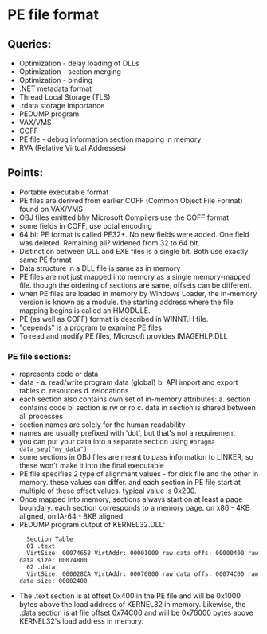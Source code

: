 # PE file format

## Queries:

* Optimization - delay loading of DLLs
* Optimization - section merging
* Optimization - binding
* .NET metadata format
* Thread Local Storage (TLS)
* .rdata storage importance
* PEDUMP program
* VAX/VMS
* COFF
* PE file - debug information section mapping in memory
* RVA (Relative Virtual Addresses)

## Points:

* Portable executable format
* PE files are derived from earlier COFF (Common Object File Format) found on VAX/VMS
* OBJ files emitted bhy Microsoft Compilers use the COFF format
* some fields in COFF, use octal encoding
* 64 bit PE format is called PE32+.
  No new fields were added. One field was deleted.
  Remaining all? widened from 32 to 64 bit.
* Distinction between DLL and EXE files is a single bit. Both use exactly same PE format
* Data structure in a DLL file is same as in memory
* PE files are not just mapped into memory as a single memory-mapped file.
  though the ordering of sections are same, offsets can be different.
* when PE files are loaded in memory by Windows Loader, the in-memory version is known as a module.
  the starting address where the file mapping begins is called an HMODULE.
* PE (as well as COFF) format is described in WINNT.H file.
* "depends" is a program to examine PE files
* To read and modify PE files, Microsoft provides IMAGEHLP.DLL

### PE file sections:

* represents code or data
* data -
    a. read/write program data (global)
    b. API import and export tables
    c. resources
    d. relocations
* each section also contains own set of in-memory attributes:
    a. section contains code
    b. section is rw or ro
    c. data in section is shared between all processes
* section names are solely for the human readability
* names are usually prefixed with 'dot', but that's not a requirement
* you can put your data into a separate section using `#pragma data_seg("my_data")`
* some sections in OBJ files are meant to pass information to LINKER, so these won't make it into the final executable
* PE file specifies 2 type of alignment values - for disk file and the other in memory.
  these values can differ. and each section in PE file start at multiple of these offset values.
  typical value is 0x200.
* Once mapped into memory, sections always start on at least a page boundary.
  each section corresponds to a memory page.
  on x86 - 4KB aligned, on IA-64 - 8KB aligned
* PEDUMP program output of KERNEL32.DLL:
  ```
    Section Table
    01 .text
    VirtSize: 00074658 VirtAddr: 00001000 raw data offs: 00000400 raw data size: 00074800
    02 .data
    VirtSize: 000028CA VirtAddr: 00076000 raw data offs: 00074C00 raw data size: 00002400
  ```
* The .text section is at offset 0x400 in the PE file and will be 0x1000 bytes above the load address of KERNEL32 in memory. Likewise, the .data section is at file offset 0x74C00 and will be 0x76000 bytes above KERNEL32's load address in memory.


